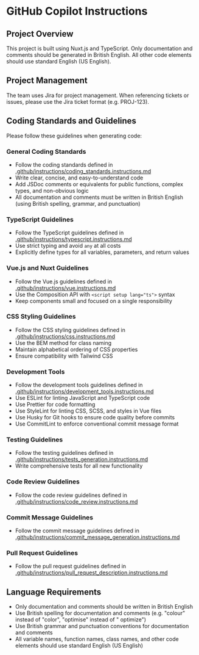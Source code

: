 # GitHub Copilot Instructions

## Project Overview

This project is built using Nuxt.js and TypeScript. Only documentation and comments should be generated in British
English. All other code elements should use standard English (US English).

## Project Management

The team uses Jira for project management. When referencing tickets or issues, please use the Jira ticket format (e.g.
PROJ-123).

## Coding Standards and Guidelines

Please follow these guidelines when generating code:

### General Coding Standards

- Follow the coding standards defined
  in [.github/instructions/coding_standards.instructions.md](instructions/coding_standards.instructions.md)
- Write clear, concise, and easy-to-understand code
- Add JSDoc comments or equivalents for public functions, complex types, and non-obvious logic
- All documentation and comments must be written in British English (using British spelling, grammar, and punctuation)

### TypeScript Guidelines

- Follow the TypeScript guidelines defined
  in [.github/instructions/typescript.instructions.md](instructions/typescript.instructions.md)
- Use strict typing and avoid `any` at all costs
- Explicitly define types for all variables, parameters, and return values

### Vue.js and Nuxt Guidelines

- Follow the Vue.js guidelines defined in [.github/instructions/vue.instructions.md](instructions/vue.instructions.md)
- Use the Composition API with `<script setup lang="ts">` syntax
- Keep components small and focused on a single responsibility

### CSS Styling Guidelines

- Follow the CSS styling guidelines defined in [.github/instructions/css.instructions.md](instructions/css.instructions.md)
- Use the BEM method for class naming
- Maintain alphabetical ordering of CSS properties
- Ensure compatibility with Tailwind CSS

### Development Tools

- Follow the development tools guidelines defined in [.github/instructions/development_tools.instructions.md](instructions/development_tools.instructions.md)
- Use ESLint for linting JavaScript and TypeScript code
- Use Prettier for code formatting
- Use StyleLint for linting CSS, SCSS, and styles in Vue files
- Use Husky for Git hooks to ensure code quality before commits
- Use CommitLint to enforce conventional commit message format

### Testing Guidelines

- Follow the testing guidelines defined
  in [.github/instructions/tests_generation.instructions.md](instructions/tests_generation.instructions.md)
- Write comprehensive tests for all new functionality

### Code Review Guidelines

- Follow the code review guidelines defined
  in [.github/instructions/code_review.instructions.md](instructions/code_review.instructions.md)

### Commit Message Guidelines

- Follow the commit message guidelines defined
  in [.github/instructions/commit_message_generation.instructions.md](instructions/commit_message_generation.instructions.md)

### Pull Request Guidelines

- Follow the pull request guidelines defined
  in [.github/instructions/pull_request_description.instructions.md](instructions/pull_request_description.instructions.md)

## Language Requirements

- Only documentation and comments should be written in British English
- Use British spelling for documentation and comments (e.g. "colour" instead of "color", "optimise" instead of "
  optimize")
- Use British grammar and punctuation conventions for documentation and comments
- All variable names, function names, class names, and other code elements should use standard English (US English)
